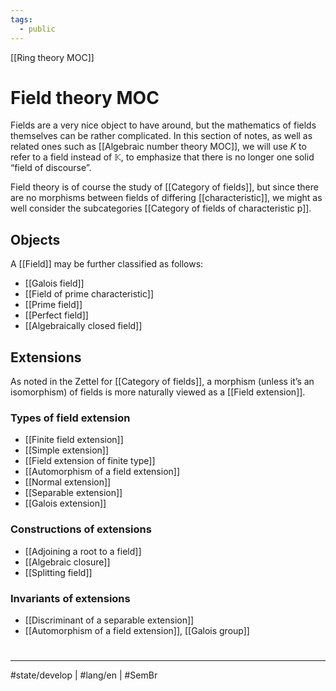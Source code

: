 ```yaml
---
tags:
  - public
---
```

[[Ring theory MOC]]
# Field theory MOC

Fields are a very nice object to have around, but the mathematics of fields themselves can be rather complicated.
In this section of notes, as well as related ones such as [[Algebraic number theory MOC]],
we will use $K$ to refer to a field instead of $\mathbb{K}$, to emphasize that there is no longer one solid “field of discourse”.

Field theory is of course the study of [[Category of fields]],
but since there are no morphisms between fields of differing [[characteristic]],
we might as well consider the subcategories [[Category of fields of characteristic p]].


## Objects

A [[Field]] may be further classified as follows:

- [[Galois field]]
- [[Field of prime characteristic]]
- [[Prime field]]
- [[Perfect field]]
- [[Algebraically closed field]]


## Extensions

As noted in the Zettel for [[Category of fields]], a morphism (unless it’s an isomorphism) of fields is more naturally viewed as a [[Field extension]].

### Types of field extension

- [[Finite field extension]]
- [[Simple extension]]
- [[Field extension of finite type]]
- [[Automorphism of a field extension]]
- [[Normal extension]]
- [[Separable extension]]
- [[Galois extension]]


### Constructions of extensions

- [[Adjoining a root to a field]]
- [[Algebraic closure]]
- [[Splitting field]]

### Invariants of extensions

- [[Discriminant of a separable extension]]
- [[Automorphism of a field extension]], [[Galois group]]



#
---
#state/develop | #lang/en | #SemBr

